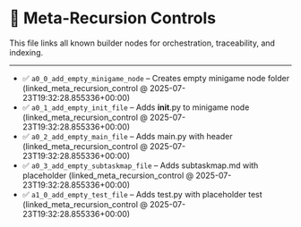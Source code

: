# 📁 Meta-Recursion Controls

This file links all known builder nodes for orchestration, traceability, and indexing.

---
- ✅ `a0_0_add_empty_minigame_node` – Creates empty minigame node folder (linked_meta_recursion_control @ 2025-07-23T19:32:28.855336+00:00)
- ✅ `a0_1_add_empty_init_file` – Adds __init__.py to minigame node (linked_meta_recursion_control @ 2025-07-23T19:32:28.855336+00:00)
- ✅ `a0_2_add_empty_main_file` – Adds main.py with header (linked_meta_recursion_control @ 2025-07-23T19:32:28.855336+00:00)
- ✅ `a0_3_add_empty_subtaskmap_file` – Adds subtaskmap.md with placeholder (linked_meta_recursion_control @ 2025-07-23T19:32:28.855336+00:00)
- ✅ `a1_0_add_empty_test_file` – Adds test.py with placeholder test (linked_meta_recursion_control @ 2025-07-23T19:32:28.855336+00:00)
